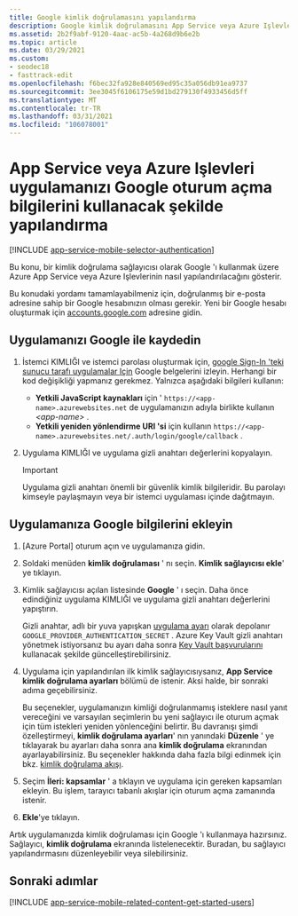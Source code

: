 ```yaml
---
title: Google kimlik doğrulamasını yapılandırma
description: Google kimlik doğrulamasını App Service veya Azure Işlevleri uygulamanız için bir kimlik sağlayıcısı olarak yapılandırmayı öğrenin.
ms.assetid: 2b2f9abf-9120-4aac-ac5b-4a268d9b6e2b
ms.topic: article
ms.date: 03/29/2021
ms.custom:
- seodec18
- fasttrack-edit
ms.openlocfilehash: f6bec32fa928e840569ed95c35a056db91ea9737
ms.sourcegitcommit: 3ee3045f6106175e59d1bd279130f4933456d5ff
ms.translationtype: MT
ms.contentlocale: tr-TR
ms.lasthandoff: 03/31/2021
ms.locfileid: "106078001"
---
```

# <a name="configure-your-app-service-or-azure-functions-app-to-use-google-login"></a>App Service veya Azure Işlevleri uygulamanızı Google oturum açma bilgilerini kullanacak şekilde yapılandırma

[!INCLUDE [app-service-mobile-selector-authentication](../../includes/app-service-mobile-selector-authentication.md)]

Bu konu, bir kimlik doğrulama sağlayıcısı olarak Google 'ı kullanmak üzere Azure App Service veya Azure Işlevlerinin nasıl yapılandırılacağını gösterir.

Bu konudaki yordamı tamamlayabilmeniz için, doğrulanmış bir e-posta adresine sahip bir Google hesabınızın olması gerekir. Yeni bir Google hesabı oluşturmak için [accounts.google.com](https://go.microsoft.com/fwlink/p/?LinkId=268302) adresine gidin.

## <a name="register-your-application-with-google"></a><a name="register"> </a>Uygulamanızı Google ile kaydedin

1. İstemci KIMLIĞI ve istemci parolası oluşturmak için, [google Sign-In 'teki sunucu tarafı uygulamalar Için](https://developers.google.com/identity/sign-in/web/server-side-flow) Google belgelerini izleyin. Herhangi bir kod değişikliği yapmanız gerekmez. Yalnızca aşağıdaki bilgileri kullanın:
    - **Yetkili JavaScript kaynakları** için ' `https://<app-name>.azurewebsites.net` de uygulamanızın adıyla birlikte kullanın *\<app-name>* .
    - **Yetkili yeniden yönlendirme URI 'si** için kullanın `https://<app-name>.azurewebsites.net/.auth/login/google/callback` .
1. Uygulama KIMLIĞI ve uygulama gizli anahtarı değerlerini kopyalayın.

    > [!IMPORTANT]
    > Uygulama gizli anahtarı önemli bir güvenlik kimlik bilgileridir. Bu parolayı kimseyle paylaşmayın veya bir istemci uygulaması içinde dağıtmayın.

## <a name="add-google-information-to-your-application"></a><a name="secrets"> </a>Uygulamanıza Google bilgilerini ekleyin

1. [Azure Portal] oturum açın ve uygulamanıza gidin.
1. Soldaki menüden **kimlik doğrulaması** ' nı seçin. **Kimlik sağlayıcısı ekle**' ye tıklayın.
1. Kimlik sağlayıcısı açılan listesinde **Google** ' ı seçin. Daha önce edindiğiniz uygulama KIMLIĞI ve uygulama gizli anahtarı değerlerini yapıştırın.

    Gizli anahtar, adlı bir yuva yapışkan [uygulama ayarı](./configure-common.md#configure-app-settings) olarak depolanır `GOOGLE_PROVIDER_AUTHENTICATION_SECRET` . Azure Key Vault gizli anahtarı yönetmek istiyorsanız bu ayarı daha sonra [Key Vault başvurularını](./app-service-key-vault-references.md) kullanacak şekilde güncelleştirebilirsiniz.

1. Uygulama için yapılandırılan ilk kimlik sağlayıcısıysanız, **App Service kimlik doğrulama ayarları** bölümü de istenir. Aksi halde, bir sonraki adıma geçebilirsiniz.
    
    Bu seçenekler, uygulamanızın kimliği doğrulanmamış isteklere nasıl yanıt vereceğini ve varsayılan seçimlerin bu yeni sağlayıcı ile oturum açmak için tüm istekleri yeniden yönlenceğini belirtir. Bu davranışı şimdi özelleştirmeyi, **kimlik doğrulama ayarları**' nın yanındaki **Düzenle** ' ye tıklayarak bu ayarları daha sonra ana **kimlik doğrulama** ekranından ayarlayabilirsiniz. Bu seçenekler hakkında daha fazla bilgi edinmek için bkz. [kimlik doğrulama akışı](overview-authentication-authorization.md#authentication-flow).

1. Seçim **İleri: kapsamlar** ' a tıklayın ve uygulama için gereken kapsamları ekleyin. Bu işlem, tarayıcı tabanlı akışlar için oturum açma zamanında istenir.
1. **Ekle**'ye tıklayın.

Artık uygulamanızda kimlik doğrulaması için Google 'ı kullanmaya hazırsınız. Sağlayıcı, **kimlik doğrulama** ekranında listelenecektir. Buradan, bu sağlayıcı yapılandırmasını düzenleyebilir veya silebilirsiniz.

## <a name="next-steps"></a><a name="related-content"> </a>Sonraki adımlar

[!INCLUDE [app-service-mobile-related-content-get-started-users](../../includes/app-service-mobile-related-content-get-started-users.md)]

<!-- Anchors. -->

<!-- Images. -->

[0]: ./media/app-service-mobile-how-to-configure-google-authentication/mobile-app-google-redirect.png
[1]: ./media/app-service-mobile-how-to-configure-google-authentication/mobile-app-google-settings.png

<!-- URLs. -->

[Google apis]: https://go.microsoft.com/fwlink/p/?LinkId=268303

[Azure portalı]: https://portal.azure.com/

